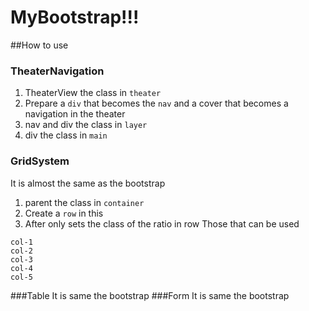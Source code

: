 # MyBootstrap!!!
##How to use
### TheaterNavigation
1. TheaterView the class in `theater`
1. Prepare a `div` that becomes the `nav` and a cover that becomes a navigation in the theater
1. nav and div the class in `layer`
1. div the class in `main`

### GridSystem
It is almost the same as the bootstrap
1. parent the class in `container`
1. Create a `row` in this
1. After only sets the class of the ratio in row
Those that can be used

```
col-1
col-2
col-3
col-4
col-5
```

###Table
It is same the bootstrap
###Form
It is same the bootstrap

